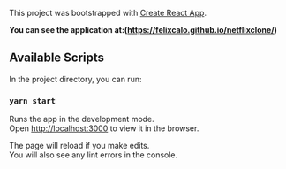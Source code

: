 This project was bootstrapped with [Create React App](https://github.com/facebook/create-react-app).<br/>

<strong>You can see the application at:(https://felixcalo.github.io/netflixclone/)</strong>

## Available Scripts

In the project directory, you can run:

### `yarn start`

Runs the app in the development mode.<br />
Open [http://localhost:3000](http://localhost:3000) to view it in the browser.

The page will reload if you make edits.<br />
You will also see any lint errors in the console.

